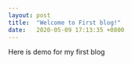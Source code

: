 ```yaml
---
layout: post
title:  "Welcome to First blog!"
date:   2020-05-09 17:13:35 +0800
---
```

Here is demo for my first blog
